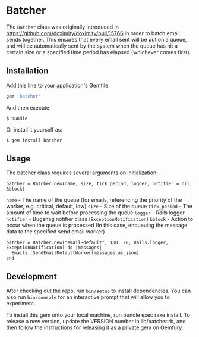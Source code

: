 # Batcher

The `Batcher` class was originally introduced in https://github.com/doximity/doximity/pull/15766 in order to batch email sends together. This ensures that every email sent will be put on a queue, and will be automatically sent by the system when the queue has hit a certain size or a specified time period has elapsed (whichever comes first).

## Installation

Add this line to your application's Gemfile:

```ruby
gem 'batcher'
```

And then execute:

    $ bundle

Or install it yourself as:

    $ gem install batcher

## Usage

The batcher class requires several arguments on initialization:
```
batcher = Batcher.new(name, size, tick_period, logger, notifier = nil, &block)
```

`name` - The name of the queue (for emails, referencing the priority of the worker, e.g. critical, default, low)
`size` - Size of the queue
`tick_period` - The amount of time to wait before processing the queue
`logger` - Rails logger
`notifier` - Bugsnag notifier class (`ExceptionNotification`)
`&block` - Action to occur when the queue is processed (In this case, enqueuing the message data to the specified send email worker)

```
batcher = Batcher.new("email-default", 100, 20, Rails.logger, ExceptionNotification) do |messages|
  Emails::SendEmailDefaultWorker(messages.as_json)
end
```

## Development

After checking out the repo, run `bin/setup` to install dependencies. You can also run `bin/console` for an interactive prompt that will allow you to experiment.

To install this gem onto your local machine, run bundle exec rake install. To release a new version, update the VERSION number in lib/batcher.rb, and then follow the instructions for releasing it as a private gem on Gemfury.

